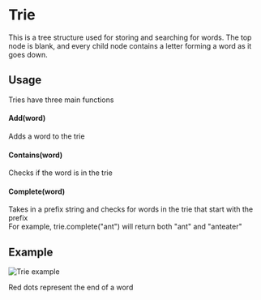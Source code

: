 # Trie

This is a tree structure used for storing and searching for words. The top node is blank, and every child node contains a letter forming a word as it goes down.

## Usage
Tries have three main functions

#### Add(word)
Adds a word to the trie

#### Contains(word)
Checks if the word is in the trie

#### Complete(word)
Takes in a prefix string and checks for words in the trie that start with the prefix  
For example, trie.complete("ant") will return both "ant" and "anteater"

## Example
![Trie example](https://i.imgur.com/Zdr3lPw.png)

Red dots represent the end of a word